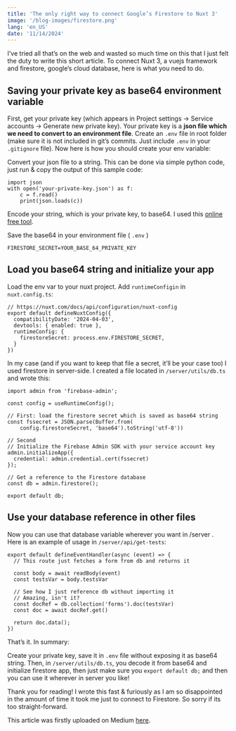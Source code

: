 ```yaml
---
title: 'The only right way to connect Google’s Firestore to Nuxt 3'
image: '/blog-images/firestore.png'
lang: 'en_US'
date: '11/14/2024'
---
```


I’ve tried all that’s on the web and wasted so much time on this that I just felt the duty to write this short article. To connect Nuxt 3, a vuejs framework and firestore, google’s cloud database, here is what you need to do.

## Saving your private key as base64 environment variable

First, get your private key (which appears in Project settings -> Service accounts -> Generate new private key). Your private key is a **json file which we need to convert to an environment file**. Create an `.env` file in root folder (make sure it is not included in git’s commits. Just include `.env` in your `.gitignore` file). Now here is how you should create your env variable:

Convert your json file to a string. This can be done via simple python code, just run & copy the output of this sample code:

```
import json
with open('your-private-key.json') as f:
    c = f.read()
    print(json.loads(c))
```
Encode your string, which is your private key, to base64. I used this [online free tool](https://www.base64encode.org/).

Save the base64 in your environment file ( `.env` )

```
FIRESTORE_SECRET=YOUR_BASE_64_PRIVATE_KEY
```

## Load you base64 string and initialize your app

Load the env var to your nuxt project. Add `runtimeConfigin` in `nuxt.config.ts`:

```
// https://nuxt.com/docs/api/configuration/nuxt-config
export default defineNuxtConfig({
  compatibilityDate: '2024-04-03',
  devtools: { enabled: true },
  runtimeConfig: {
    firestoreSecret: process.env.FIRESTORE_SECRET,
  }
})
```

In my case (and if you want to keep that file a secret, it’ll be your case too) I used firestore in server-side. I created a file located in `/server/utils/db.ts` and wrote this:

```
import admin from 'firebase-admin';

const config = useRuntimeConfig();

// First: load the firestore secret which is saved as base64 string
const fssecret = JSON.parse(Buffer.from(
    config.firestoreSecret, 'base64').toString('utf-8'))

// Second
// Initialize the Firebase Admin SDK with your service account key
admin.initializeApp({
  credential: admin.credential.cert(fssecret)
});

// Get a reference to the Firestore database
const db = admin.firestore();

export default db;
```

## Use your database reference in other files

Now you can use that database variable wherever you want in /server . Here is an example of usage in `/server/api/get-tests`:

```
export default defineEventHandler(async (event) => {
  // This route just fetches a form from db and returns it

  const body = await readBody(event)
  const testsVar = body.testsVar

  // See how I just reference db without importing it
  // Amazing, isn't it?
  const docRef = db.collection('forms').doc(testsVar)
  const doc = await docRef.get()

  return doc.data();
})
```

That’s it. In summary:

Create your private key, save it in `.env` file without exposing it as base64 string. Then, in `/server/utils/db.ts`, you decode it from base64 and initialize firestore app, then just make sure you `export default db;` and then you can use it wherever in server you like!

Thank you for reading! I wrote this fast & furiously as I am so disappointed in the amount of time it took me just to connect to Firestore. So sorry if its too straight-forward.


This article was firstly uploaded on Medium [here](https://medium.com/@ilanyashuk/the-only-right-way-to-connect-googles-firestore-to-nuxt-3-02119bb1259d).